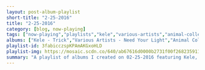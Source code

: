 ```yaml
---
layout: post-album-playlist
short-title: "2-25-2016"
title: "2-25-2016"
category: [blog, now-playing]
tags: ["now-playing","playlists","kele","various-artists","animal-collective","the-starting-line","wolfmother","various-artists","various-artists"]
albums: ["Kele - Trick","Various Artists - Need Your Light","Animal Collective - Painting With","The Starting Line - Anyways EP","Wolfmother - Victorious","Various Artists - EVOL","Various Artists - Trilogy"]
playlist-id: 3fabicczspKPAmAKGxoHLD
playlist-img: https://mosaic.scdn.co/640/ab67616d0000b2731f00f2682359113bb62faf8bab67616d0000b2732b7f5221153c77038f6618faab67616d0000b273f01540bb4ee9284a488c8adeab67616d0000b273f7b4e1ac41b704d9e53c4b72
summary: "A playlist of albums I created on 02-25-2016 featuring Kele, Various Artists, Animal Collective, The Starting Line, Wolfmother, Various Artists, and Various Artists"
---
```

